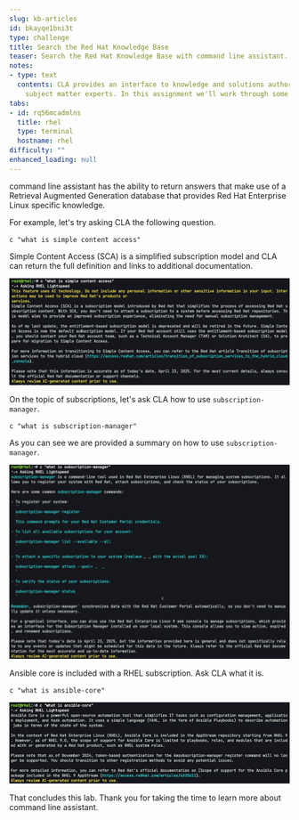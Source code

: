 ```yaml
---
slug: kb-articles
id: bkayqe1bni3t
type: challenge
title: Search the Red Hat Knowledge Base
teaser: Search the Red Hat Knowledge Base with command line assistant.
notes:
- type: text
  contents: CLA provides an interface to knowledge and solutions authored by Red Hat
    subject matter experts. In this assignment we'll work through some examples.
tabs:
- id: rq56mcadmlns
  title: rhel
  type: terminal
  hostname: rhel
difficulty: ""
enhanced_loading: null
---
```


command line assistant has the ability to return answers that make use of a Retrieval Augmented Generation database that provides Red Hat Enterprise Linux specific knowledge.

For example, let's try asking CLA the following question.

```bash,run
c "what is simple content access"
```

Simple Content Access (SCA) is a simplified subscription model and CLA can return the full definition and links to additional documentation.

![](../assets/sca.png)

On the topic of subscriptions, let's ask CLA how to use `subscription-manager`.

```bash,run
c "what is subscription-manager"
```

As you can see we are provided a summary on how to use `subscription-manager`.

![](../assets/subscription_manager.png)

Ansible core is included with a RHEL subscription. Ask CLA what it is.

```bash,run
c "what is ansible-core"
```

![](../assets/ansible_core.png)

That concludes this lab. Thank you for taking the time to learn more about command line assistant.
